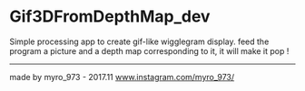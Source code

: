 # Gif3DFromDepthMap_dev


Simple processing app to create gif-like wigglegram display.
feed the program a picture and a depth map corresponding to it, it will make it pop !


----------------

made by myro_973 - 2017.11
www.instagram.com/myro_973/